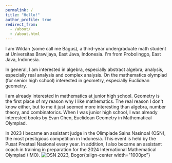 ```yaml
---
permalink: /
title: "Hello!"
author_profile: true
redirect_from: 
  - /about/
  - /about.html
---
```


I am Wildan (some call me Bagus), a third-year undergraduate math student at Universitas Brawijaya, East Java, Indonesia. I'm from Probolinggo, East Java, Indonesia.

In general, I am interested in algebra, especially abstract algebra; analysis, especially real analysis and complex analysis. On the mathematics olympiad (for senior high school) interested in geometry, especially Euclidean geometry.

I am already interested in mathematics at junior high school. Geometry is the first place of my reason why I like mathematics. The real reason I don't know either, but to me it just seemed more interesting than algebra, number theory, and combinatorics. When I was junior high school, I was already interested books by Evan Chen, Euclidean Geometry in Mathematical Olympiad.

In 2023 I became an assistant judge in the Olimpiade Sains Nasinoal (OSN), the most prestigious competition in Indonesia. This event is held by the Pusat Prestasi Nasional every year. In addition, I also became an assistant coach in training in preparation for the 2024 International Mathematical Olympiad (IMO).
![OSN 2023, Bogor](/images/IMG_2165.JPG){:align-center width="1000px"}


